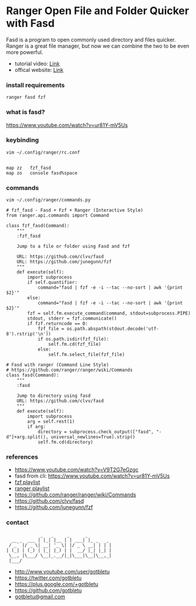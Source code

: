 # Ranger Open File and Folder Quicker with Fasd
Fasd is a program to open commonly used directory and files quicker.
Ranger is a great file manager, but now we can combine the two to be even more powerful.

* tutorial video: [Link](https://www.youtube.com/watch?v=V9T2G7eGzgc)
* offical website: [Link](https://github.com/clvv/fasd)

### install requirements
    ranger fasd fzf

### what is fasd?

https://www.youtube.com/watch?v=ur81Y-mV5Us

### keybinding
    vim ~/.config/ranger/rc.conf
    
    
    map zz   fzf_fasd
    map zo   console fasd%space

### commands
    vim ~/.config/ranger/commands.py
    
    # fzf_fasd - Fasd + Fzf + Ranger (Interactive Style)
    from ranger.api.commands import Command
    
    class fzf_fasd(Command):
        """
        :fzf_fasd
    
        Jump to a file or folder using Fasd and fzf
    
        URL: https://github.com/clvv/fasd
        URL: https://github.com/junegunn/fzf
        """
        def execute(self):
            import subprocess
            if self.quantifier:
                command="fasd | fzf -e -i --tac --no-sort | awk '{print $2}'"
            else:
                command="fasd | fzf -e -i --tac --no-sort | awk '{print $2}'"
            fzf = self.fm.execute_command(command, stdout=subprocess.PIPE)
            stdout, stderr = fzf.communicate()
            if fzf.returncode == 0:
                fzf_file = os.path.abspath(stdout.decode('utf-8').rstrip('\n'))
                if os.path.isdir(fzf_file):
                    self.fm.cd(fzf_file)
                else:
                    self.fm.select_file(fzf_file)
    
    # Fasd with ranger (Command Line Style)
    # https://github.com/ranger/ranger/wiki/Commands
    class fasd(Command):
        """
        :fasd
    
        Jump to directory using fasd
        URL: https://github.com/clvv/fasd
        """
        def execute(self):
            import subprocess
            arg = self.rest(1)
            if arg:
                directory = subprocess.check_output(["fasd", "-d"]+arg.split(), universal_newlines=True).strip()
                self.fm.cd(directory)



### references
- https://www.youtube.com/watch?v=V9T2G7eGzgc
- fasd from cli: https://www.youtube.com/watch?v=ur81Y-mV5Us
- [fzf playlist](https://www.youtube.com/playlist?list=PLqv94xWU9zZ2fMsMMDF4PjtNHCeBFbggD)
- [ranger playlist](https://www.youtube.com/playlist?list=PLqv94xWU9zZ18QJz2Ev8mSeHlICJbejzK)
- https://github.com/ranger/ranger/wiki/Commands
- https://github.com/clvv/fasd
- https://github.com/junegunn/fzf

### contact

                 _   _     _      _         
      __ _  ___ | |_| |__ | | ___| |_ _   _ 
     / _` |/ _ \| __| '_ \| |/ _ \ __| | | |
    | (_| | (_) | |_| |_) | |  __/ |_| |_| |
     \__, |\___/ \__|_.__/|_|\___|\__|\__,_|
     |___/                                  

- http://www.youtube.com/user/gotbletu
- https://twitter.com/gotbletu
- https://plus.google.com/+gotbletu
- https://github.com/gotbletu
- gotbletu@gmail.com


